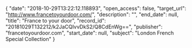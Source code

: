 {
  "date": "2018-10-29T13:22:12.118893", 
  "open_access": false, 
  "target_url": "http://www.francetoyourdoor.com/", 
  "description": "", 
  "end_date": null, 
  "title": "France to your door", 
  "record_id": "20181029T132212/k2JaCQIvvDkS2/Q8CdEnWg==", 
  "publisher": "francetoyourdoor.com", 
  "start_date": null, 
  "subject": "London French Special Collection"
}

